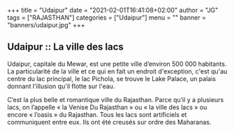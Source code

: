 +++
title = "Udaipur"
date = "2021-02-01T16:41:08+02:00"
author = "JG"
tags = ["RAJASTHAN"]
categories = ["Udaipur"]
menu = ""
banner = "banners/udaipur.jpg"
+++

## Udaipur :: La ville des lacs
Udaipur, capitale du Mewar, est une petite ville d’environ 500 000 habitants.
La particularité de la ville et ce qui en fait un endroit d'exception, c'est qu'au centre du lac principal, le lac Pichola, se trouve le Lake Palace, un palais donnant l'illusion qu'il flotte sur l'eau.

C’est la plus belle et romantique ville du Rajasthan. Parce qu’il y a plusieurs lacs, on l’appelle « la Venise Du Rajasthan » ou « la ville des lacs » ou encore « l’oasis » du Rajasthan. Tous les lacs sont artificiels et communiquent entre eux. Ils ont été creusés sur ordre des Maharanas.

